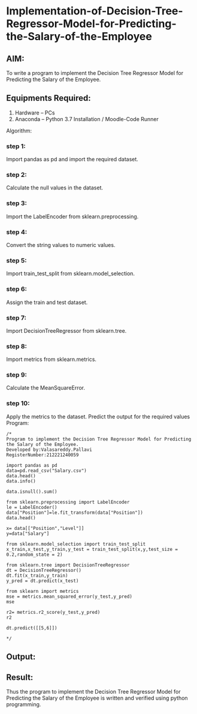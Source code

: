 # Implementation-of-Decision-Tree-Regressor-Model-for-Predicting-the-Salary-of-the-Employee

## AIM:
To write a program to implement the Decision Tree Regressor Model for Predicting the Salary of the Employee.

## Equipments Required:
1. Hardware – PCs
2. Anaconda – Python 3.7 Installation / Moodle-Code Runner

Algorithm:
### step 1:
Import pandas as pd and import the required dataset.
### step 2:
Calculate the null values in the dataset.
### step 3:
Import the LabelEncoder from sklearn.preprocessing.
### step 4:
Convert the string values to numeric values.
### step 5:
Import train_test_split from sklearn.model_selection.
### step 6:
Assign the train and test dataset.
### step 7:
Import DecisionTreeRegressor from sklearn.tree.
### step 8:
Import metrics from sklearn.metrics.
### step 9:
Calculate the MeanSquareError.
### step 10:
Apply the metrics to the dataset. Predict the output for the required values
Program:
```
/*
Program to implement the Decision Tree Regressor Model for Predicting the Salary of the Employee.
Developed by:Valasareddy.Pallavi
RegisterNumber:212221240059

import pandas as pd
data=pd.read_csv("Salary.csv")
data.head()
data.info()

data.isnull().sum()

from sklearn.preprocessing import LabelEncoder
le = LabelEncoder()
data["Position"]=le.fit_transform(data["Position"])
data.head()

x= data[["Position","Level"]]
y=data["Salary"]

from sklearn.model_selection import train_test_split
x_train,x_test,y_train,y_test = train_test_split(x,y,test_size = 0.2,random_state = 2)

from sklearn.tree import DecisionTreeRegressor
dt = DecisionTreeRegressor()
dt.fit(x_train,y_train)
y_pred = dt.predict(x_test)

from sklearn import metrics
mse = metrics.mean_squared_error(y_test,y_pred)
mse

r2= metrics.r2_score(y_test,y_pred)
r2

dt.predict([[5,6]])

*/
```


## Output:


## Result:
Thus the program to implement the Decision Tree Regressor Model for Predicting the Salary of the Employee is written and verified using python programming.
